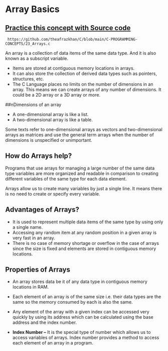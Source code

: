 # Array Basics

## [Practice this concept with Source code ](https://github.com/theafrazkhan/C/blob/main/C-PROGRAMMING-CONCEPTS/23_Arrays.c)

```
 https://github.com/theafrazkhan/C/blob/main/C-PROGRAMMING-CONCEPTS/23_Arrays.c
```
An array is a collection of data items of the same data type. And it is also known as a subscript variable.

- Items are stored at contiguous memory locations in arrays.
- It can also store the collection of derived data types such as pointers, structures, etc.
- The C Language places no limits on the number of dimensions in an array. This means we can create arrays of any number of dimensions. It could be a 2D array or a 3D array or more.
 

##nDimensions of an array
- A one-dimensional array is like a list.
- A two-dimensional array is like a table.
 

Some texts refer to one-dimensional arrays as vectors and two-dimensional arrays as matrices and use the general term arrays when the number of dimensions is unspecified or unimportant.

 

## How do Arrays help?
Programs that use arrays for managing a large number of the same data type variables are more organized and readable in comparison to creating different variables of the same type for each data element. 

Arrays allow us to create many variables by just a single line. It means there is no need to create or specify every variable.

 

## Advantages of Arrays?
- It is used to represent multiple data items of the same type by using only a single name.
- Accessing any random item at any random position in a given array is very fast in an array.
- There is no case of memory shortage or overflow in the case of arrays since the size is fixed and elements are stored in contiguous memory locations.
 

## Properties of Arrays
- An array stores data be it of any data type in contiguous memory locations in RAM.
- Each element of an array is of the same size i.e. their data types are the same so the memory consumed by each is also the same.
- Any element of the array with a given index can be accessed very quickly by using its address which can be calculated using the base address and the index number.
 

- **Index Number –** It is the special type of number which allows us to access variables of arrays.  Index number provides a method to access each element of an array in a program.